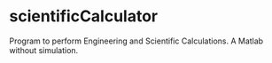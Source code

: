 # scientificCalculator
Program to perform Engineering and Scientific Calculations. A Matlab without simulation.
